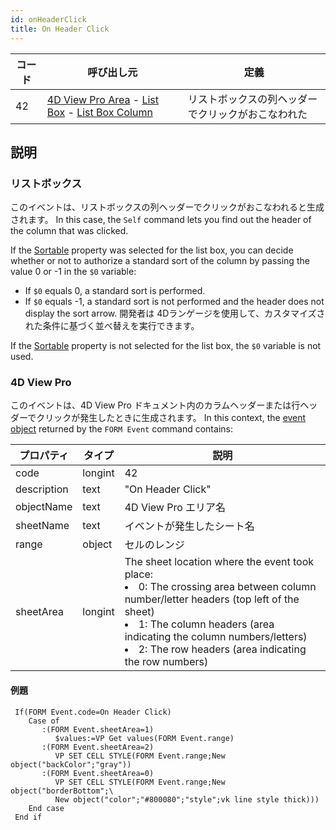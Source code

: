 ```yaml
---
id: onHeaderClick
title: On Header Click
---
```


| コード | 呼び出し元                                                                                                                                                                       | 定義                        |
| --- | --------------------------------------------------------------------------------------------------------------------------------------------------------------------------- | ------------------------- |
| 42  | [4D View Pro Area](FormObjects/viewProArea_overview.md) - [List Box](FormObjects/listbox_overview.md) - [List Box Column](FormObjects/listbox_overview.md#list-box-columns) | リストボックスの列ヘッダーでクリックがおこなわれた |

## 説明

### リストボックス

このイベントは、リストボックスの列ヘッダーでクリックがおこなわれると生成されます。 In this case, the `Self` command lets you find out the header of the column that was clicked.

If the [Sortable](FormObjects/properties_Action.md#sortable) property was selected for the list box, you can decide whether or not to authorize a standard sort of the column by passing the value 0 or -1 in the `$0` variable:

- If `$0` equals 0, a standard sort is performed.
- If `$0` equals -1, a standard sort is not performed and the header does not display the sort arrow. 開発者は 4Dランゲージを使用して、カスタマイズされた条件に基づく並べ替えを実行できます。

If the [Sortable](FormObjects/properties_Action.md#sortable) property is not selected for the list box, the `$0` variable is not used.

### 4D View Pro

このイベントは、4D View Pro ドキュメント内のカラムヘッダーまたは行ヘッダーでクリックが発生したときに生成されます。 In this context, the [event object](overview.md#event-object) returned by the `FORM Event` command contains:

| プロパティ       | タイプ     | 説明                                                                                                                                                                                                                                                                                                                                             |
| ----------- | ------- | ---------------------------------------------------------------------------------------------------------------------------------------------------------------------------------------------------------------------------------------------------------------------------------------------------------------------------------------------- |
| code        | longint | 42                                                                                                                                                                                                                                                                                                                                             |
| description | text    | "On Header Click"                                                                                                                                                                                                                                                                                                                              |
| objectName  | text    | 4D View Pro エリア名                                                                                                                                                                                                                                                                                                                               |
| sheetName   | text    | イベントが発生したシート名                                                                                                                                                                                                                                                                                                                                  |
| range       | object  | セルのレンジ                                                                                                                                                                                                                                                                                                                                         |
| sheetArea   | longint | The sheet location where the event took place:<br/><li>0: The crossing area between column number/letter headers (top left of the sheet)</li><li>1: The column headers (area indicating the column numbers/letters)</li><li>2: The row headers (area indicating the row numbers)</li> |

#### 例題

```4d
 If(FORM Event.code=On Header Click)
    Case of
       :(FORM Event.sheetArea=1)
          $values:=VP Get values(FORM Event.range)
       :(FORM Event.sheetArea=2)
          VP SET CELL STYLE(FORM Event.range;New object("backColor";"gray"))
       :(FORM Event.sheetArea=0)
          VP SET CELL STYLE(FORM Event.range;New object("borderBottom";\
          New object("color";"#800080";"style";vk line style thick)))
    End case
 End if
```
